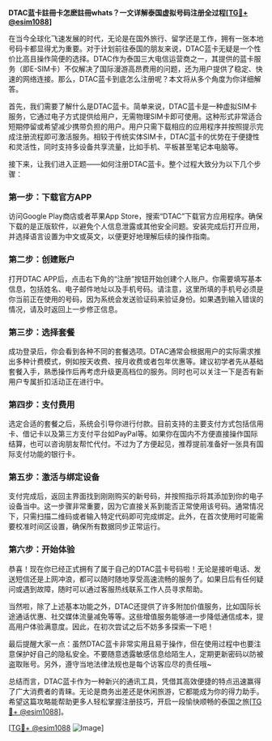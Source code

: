 **DTAC蓝卡註冊卡怎麽註冊whats？一文详解泰国虚拟号码注册全过程[[TG💪+ @esim1088](https://t.me/s/esim1088)]**

在当今全球化飞速发展的时代，无论是在国外旅行、留学还是工作，拥有一张本地号码卡都显得尤为重要。对于计划前往泰国的朋友来说，DTAC蓝卡无疑是一个性价比高且操作简便的选择。DTAC作为泰国三大电信运营商之一，其提供的蓝卡服务（即E-SIM卡）不仅解决了国际漫游高昂费用的问题，还为用户提供了稳定、快速的网络连接。那么，DTAC蓝卡到底怎么注册呢？本文将从多个角度为你详细解答。

首先，我们需要了解什么是DTAC蓝卡。简单来说，DTAC蓝卡是一种虚拟SIM卡服务，它通过电子方式提供给用户，无需物理SIM卡即可使用。这种形式非常适合短期停留或希望减少携带负担的用户。用户只需下载相应的应用程序并按照提示完成注册流程即可激活服务。相较于传统实体SIM卡，DTAC蓝卡的优势在于便捷性和灵活性，同时支持多设备共享流量，比如手机、平板甚至笔记本电脑等。

接下来，让我们进入正题——如何注册DTAC蓝卡。整个过程大致分为以下几个步骤：

### **第一步：下载官方APP**
访问Google Play商店或者苹果App Store，搜索“DTAC”下载官方应用程序。确保下载的是正版软件，以避免个人信息泄露或其他安全问题。安装完成后打开应用，并选择语言设置为中文或英文，以便更好地理解后续的操作指南。

### **第二步：创建账户**
打开DTAC APP后，点击右下角的“注册”按钮开始创建个人账户。你需要填写基本信息，包括姓名、电子邮件地址以及手机号码。请注意，这里所填的手机号必须是你当前正在使用的号码，因为系统会发送验证码来验证身份。如果遇到输入错误的情况，请及时返回上一步修正信息。

### **第三步：选择套餐**
成功登录后，你会看到各种不同的套餐选项。DTAC通常会根据用户的实际需求推出多种计费模式，例如按天收费、按月收费或者包年优惠等。建议初学者先从基础套餐入手，熟悉操作后再考虑升级更高档位的服务。同时也可以关注一下是否有新用户专属折扣活动正在进行中。

### **第四步：支付费用**
选定合适的套餐之后，系统会引导你进行付款。目前支持的主要支付方式包括信用卡、借记卡以及第三方支付平台如PayPal等。如果你在国内不方便直接操作国际结算，也可以咨询朋友帮忙代付。不过为了方便起见，推荐提前准备好一张具有国际支付功能的银行卡。

### **第五步：激活与绑定设备**
支付完成后，返回主界面找到刚刚购买的新号码，并按照指示将其添加到你的电子设备当中。这一步骤非常重要，因为它直接关系到能否正常使用该号码。通常情况下，只需扫描二维码或者输入特定代码即可完成绑定。此外，在首次使用时可能需要校准时间区设置，确保所有数据同步正常运行。

### **第六步：开始体验**
恭喜！现在你已经正式拥有了属于自己的DTAC蓝卡号码啦！无论是接听电话、发送短信还是上网冲浪，都可以随时随地享受高速流畅的服务了。如果日后有任何疑问或遇到故障，随时可以通过客服热线联系工作人员寻求帮助。

当然啦，除了上述基本功能之外，DTAC还提供了许多附加价值服务，比如国际长途通话优惠、社交媒体流量减免等等。这些增值服务能够进一步降低通信成本，提高用户体验满意度。因此，在初次尝试之后不妨多多探索一下吧！

最后提醒大家一点：虽然DTAC蓝卡非常实用且易于操作，但在使用过程中也要注意保护好自己的隐私安全。不要随意透露敏感信息给陌生人，定期更新密码以防被盗取账号。另外，遵守当地法律法规也是每个访客应尽的责任哦~

总结而言，DTAC蓝卡作为一种新兴的通讯工具，凭借其高效便捷的特点迅速赢得了广大消费者的青睐。无论是商务出差还是休闲旅游，它都能成为你的得力助手。希望这篇攻略能帮助更多人轻松掌握注册技巧，开启一段愉快顺畅的泰国之旅[[TG💪+ @esim1088](https://t.me/s/esim1088)]。

[[TG💪+ @esim1088](https://t.me/s/esim1088) ![Image](https://i.postimg.cc/4NQfJmqS/Snipaste-2025-05-13-00-14-12.png)]